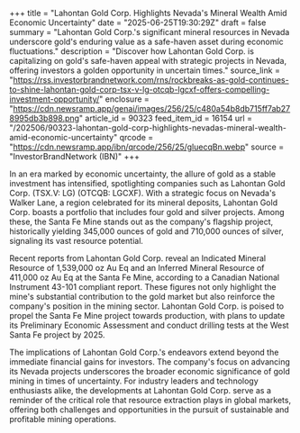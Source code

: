 +++
title = "Lahontan Gold Corp. Highlights Nevada's Mineral Wealth Amid Economic Uncertainty"
date = "2025-06-25T19:30:29Z"
draft = false
summary = "Lahontan Gold Corp.'s significant mineral resources in Nevada underscore gold's enduring value as a safe-haven asset during economic fluctuations."
description = "Discover how Lahontan Gold Corp. is capitalizing on gold's safe-haven appeal with strategic projects in Nevada, offering investors a golden opportunity in uncertain times."
source_link = "https://rss.investorbrandnetwork.com/rns/rockbreaks-as-gold-continues-to-shine-lahontan-gold-corp-tsx-v-lg-otcqb-lgcxf-offers-compelling-investment-opportunity/"
enclosure = "https://cdn.newsramp.app/genai/images/256/25/c480a54b8db715ff7ab278995db3b898.png"
article_id = 90323
feed_item_id = 16154
url = "/202506/90323-lahontan-gold-corp-highlights-nevadas-mineral-wealth-amid-economic-uncertainty"
qrcode = "https://cdn.newsramp.app/ibn/qrcode/256/25/gluecqBn.webp"
source = "InvestorBrandNetwork (IBN)"
+++

<p>In an era marked by economic uncertainty, the allure of gold as a stable investment has intensified, spotlighting companies such as Lahontan Gold Corp. (TSX.V: LG) (OTCQB: LGCXF). With a strategic focus on Nevada's Walker Lane, a region celebrated for its mineral deposits, Lahontan Gold Corp. boasts a portfolio that includes four gold and silver projects. Among these, the Santa Fe Mine stands out as the company's flagship project, historically yielding 345,000 ounces of gold and 710,000 ounces of silver, signaling its vast resource potential.</p><p>Recent reports from Lahontan Gold Corp. reveal an Indicated Mineral Resource of 1,539,000 oz Au Eq and an Inferred Mineral Resource of 411,000 oz Au Eq at the Santa Fe Mine, according to a Canadian National Instrument 43-101 compliant report. These figures not only highlight the mine's substantial contribution to the gold market but also reinforce the company's position in the mining sector. Lahontan Gold Corp. is poised to propel the Santa Fe Mine project towards production, with plans to update its Preliminary Economic Assessment and conduct drilling tests at the West Santa Fe project by 2025.</p><p>The implications of Lahontan Gold Corp.'s endeavors extend beyond the immediate financial gains for investors. The company's focus on advancing its Nevada projects underscores the broader economic significance of gold mining in times of uncertainty. For industry leaders and technology enthusiasts alike, the developments at Lahontan Gold Corp. serve as a reminder of the critical role that resource extraction plays in global markets, offering both challenges and opportunities in the pursuit of sustainable and profitable mining operations.</p>